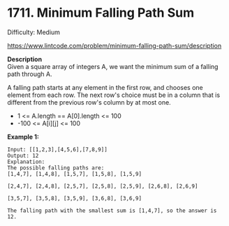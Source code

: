 # 1711. Minimum Falling Path Sum

Difficulty: Medium

https://www.lintcode.com/problem/minimum-falling-path-sum/description

**Description**  
Given a square array of integers A, we want the minimum sum of a falling path through A.

A falling path starts at any element in the first row, and chooses one element from each row. The next row's choice must be in a column that is different from the previous row's column by at most one.

* 1 <= A.length == A[0].length <= 100
* -100 <= A[i][j] <= 100

**Example 1:**
```
Input: [[1,2,3],[4,5,6],[7,8,9]]
Output: 12
Explanation: 
The possible falling paths are:
[1,4,7], [1,4,8], [1,5,7], [1,5,8], [1,5,9]

[2,4,7], [2,4,8], [2,5,7], [2,5,8], [2,5,9], [2,6,8], [2,6,9]

[3,5,7], [3,5,8], [3,5,9], [3,6,8], [3,6,9]

The falling path with the smallest sum is [1,4,7], so the answer is 12.
```
